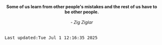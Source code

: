 
<div align="center"><b><span>Some of us learn from other people's mistakes and the rest of us have to be other people.  </span></b><br><br><i> - Zig Ziglar</i></div>
<br><br><kbd>Last updated:Tue Jul  1 12:16:35 2025</kbd>